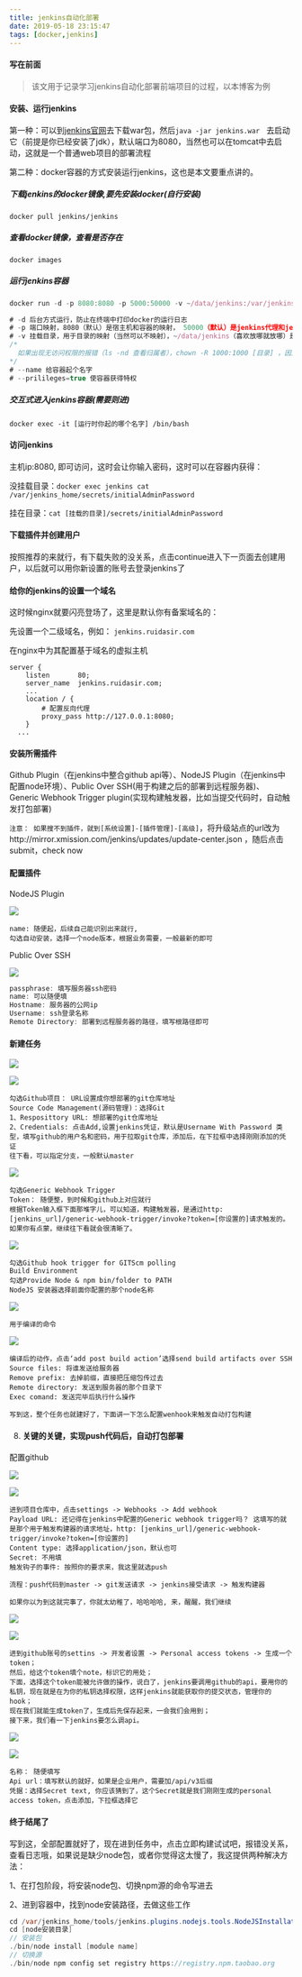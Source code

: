 ```yaml
---
title: jenkins自动化部署
date: 2019-05-18 23:15:47
tags: [docker,jenkins]
---
```

#### 写在前面

> 该文用于记录学习jenkins自动化部署前端项目的过程，以本博客为例

#### 安装、运行jenkins

第一种：可以到[jenkins官网](https://jenkins.io/)去下载war包，然后`java -jar jenkins.war　`去启动它（前提是你已经安装了jdk），默认端口为8080，当然也可以在tomcat中去启动，这就是一个普通web项目的部署流程

第二种：docker容器的方式安装运行jenkins，这也是本文要重点讲的。

##### 下载jenkins的docker镜像,要先安装docker(自行安装)

`docker pull jenkins/jenkins`

##### 查看docker镜像，查看是否存在

`docker images`

##### 运行jenkins容器

```javascript
docker run -d -p 8080:8080 -p 5000:50000 -v ~/data/jenkins:/var/jenkins_home --name jenkins --privileged=true [镜像ID]

# -d 后台方式运行，防止在终端中打印docker的运行日志
# -p 端口映射，8080（默认）是宿主机和容器的映射， 50000（默认）是jenkins代理和jenkins主机的映射
# -v 挂载目录，用于目录的映射（当然可以不映射），~/data/jenkins（喜欢放哪就放哪）是宿主机上的目录
/*
  如果出现无访问权限的报错（ls -nd 查看归属者），chown -R 1000:1000 [目录] ，因为容器默认使用	uid=1000，gid=1000来访问卷，如果是没有读写执行权限chmod -R 777 [目录]
*/
# --name 给容器起个名字
# --prilileges=true 使容器获得特权
```

#####  交互式进入jenkins容器(需要则进)

`docker exec -it [运行时你起的哪个名字] /bin/bash `

#### 访问jenkins

主机ip:8080, 即可访问，这时会让你输入密码，这时可以在容器内获得：

没挂载目录：`docker exec jenkins cat /var/jenkins_home/secrets/initialAdminPassword`

挂在目录：`cat [挂载的目录]/secrets/initialAdminPassword`

#### 下载插件并创建用户

按照推荐的来就行，有下载失败的没关系，点击continue进入下一页面去创建用户，以后就可以用你新设置的账号去登录jenkins了

#### 给你的jenkins的设置一个域名

这时候nginx就要闪亮登场了，这里是默认你有备案域名的：

先设置一个二级域名，例如： `jenkins.ruidasir.com`

在nginx中为其配置基于域名的虚拟主机

```nginx
server {
    listen       80;
    server_name  jenkins.ruidasir.com;
	...
    location / {
    	# 配置反向代理
    	proxy_pass http://127.0.0.1:8080;
    }
  ...
```

#### 安装所需插件

Github Plugin（在jenkins中整合github api等）、NodeJS Plugin（在jenkins中配置node环境）、Public Over SSH(用于构建之后的部署到远程服务器)、Generic Webhook Trigger plugin(实现构建触发器，比如当提交代码时，自动触发打包部署)

`注意： 如果搜不到插件，就到[系统设置]-[插件管理]-[高级]`，将升级站点的url改为http://mirror.xmission.com/jenkins/updates/update-center.json   ，随后点击submit，check now

#### 配置插件

NodeJS Plugin

![](/images/blog/node.png)

```
name: 随便起，后续自己能识别出来就行,
勾选自动安装，选择一个node版本，根据业务需要，一般最新的即可
```

Public Over SSH

![](/images/blog/ssh.png)

```javascript
passphrase: 填写服务器ssh密码
name: 可以随便填
Hostname: 服务器的公网ip
Username: ssh登录名称
Remote Directory: 部署到远程服务器的路径，填写根路径即可
```

#### 新建任务

![](/images/blog/task.png)



![](/images/blog/build1.png)

```
勾选Github项目： URL设置成你想部署的git仓库地址
Source Code Management(源码管理)：选择Git
1、Resposittory URL: 想部署的git仓库地址
2、Credentials: 点击Add,设置jenkins凭证，默认是Username With Password 类型，填写github的用户名和密码，用于拉取git仓库，添加后，在下拉框中选择刚刚添加的凭证
往下看，可以指定分支，一般默认master
```

![](/images/blog/build2.png)

```
勾选Generic Webhook Trigger
Token： 随便整，到时候和github上对应就行
根据Token输入框下面那堆字儿，可以知道，构建触发器，是通过http: [jenkins_url]/generic-webhook-trigger/invoke?token=[你设置的]请求触发的。如果你有点蒙，继续往下看就会很清晰了。
```

![](/images/blog/build3.png)

```
勾选Github hook trigger for GITScm polling 
Build Environment
勾选Provide Node & npm bin/folder to PATH
NodeJS 安装器选择前面你配置的那个node名称
```

![](/images/blog/build4.png)

```
用于编译的命令
```

![](/images/blog/build5.png)

```
编译后的动作，点击‘add post build action’选择send build artifacts over SSH
Source files: 将谁发送给服务器
Remove prefix: 去掉前缀，直接把压缩包传过去
Remote directory: 发送到服务器的那个目录下
Exec comand: 发送完毕后执行什么操作
```

`写到这，整个任务也就建好了，下面讲一下怎么配置wenhook来触发自动打包构建`

8. #### 关键的关键，实现push代码后，自动打包部署

配置github

![](/images/blog/git1.png)

![](/images/blog/git2.png)

```
进到项目仓库中，点击settings -> Webhooks -> Add webhook
Payload URL: 还记得在jenkins中配置的Generic webhook trigger吗？ 这填写的就是那个用于触发构建器的请求地址，http: [jenkins_url]/generic-webhook-trigger/invoke?token=[你设置的]
Content type: 选择application/json，默认也可
Secret: 不用填
触发钩子的事件: 按照你的要求来，我这里就选push

流程：push代码到master -> git发送请求 -> jenkins接受请求 -> 触发构建器

```

`如果你以为到这就完事了，你就太幼稚了，哈哈哈哈, 来，醒醒，我们继续`

![](/images/blog/git3.png)

![](/images/blog/git4.png)

```
进到github账号的settins -> 开发者设置 -> Personal access tokens -> 生成一个token；
然后，给这个token填个note，标识它的用处；
下面，选择这个token能被允许做的操作，说白了，jenkins要调用github的api，要用你的私钥，现在就是在为你的私钥选择权限，这样jenkins就能获取你的提交状态，管理你的hook；
现在我们就能生成token了，生成后先保存起来，一会我们会用到；
接下来，我们看一下jenkins要怎么调api。
```

![](/images/blog/webhook.png)

![](/images/blog/webhook1.png)

```
名称： 随便填写
Api url：填写默认的就好，如果是企业用户，需要加/api/v3后缀
凭据：选择Secret text, 你应该猜到了，这个Secret就是我们刚刚生成的personal access token，点击添加，下拉框选择它
```

#### 终于结尾了

写到这，全部配置就好了，现在进到任务中，点击立即构建试试吧，报错没关系，查看日志哦，如果说是缺少node包，或者你觉得这太慢了，我这提供两种解决方法：

1、在打包阶段，将安装node包、切换npm源的命令写进去

2、进到容器中，找到node安装路径，去做这些工作

```java
cd /var/jenkins_home/tools/jenkins.plugins.nodejs.tools.NodeJSInstallation/
cd [node安装目录]
// 安装包
./bin/node install [module name]
// 切换源
./bin/node npm config set registry https://registry.npm.taobao.org
```

